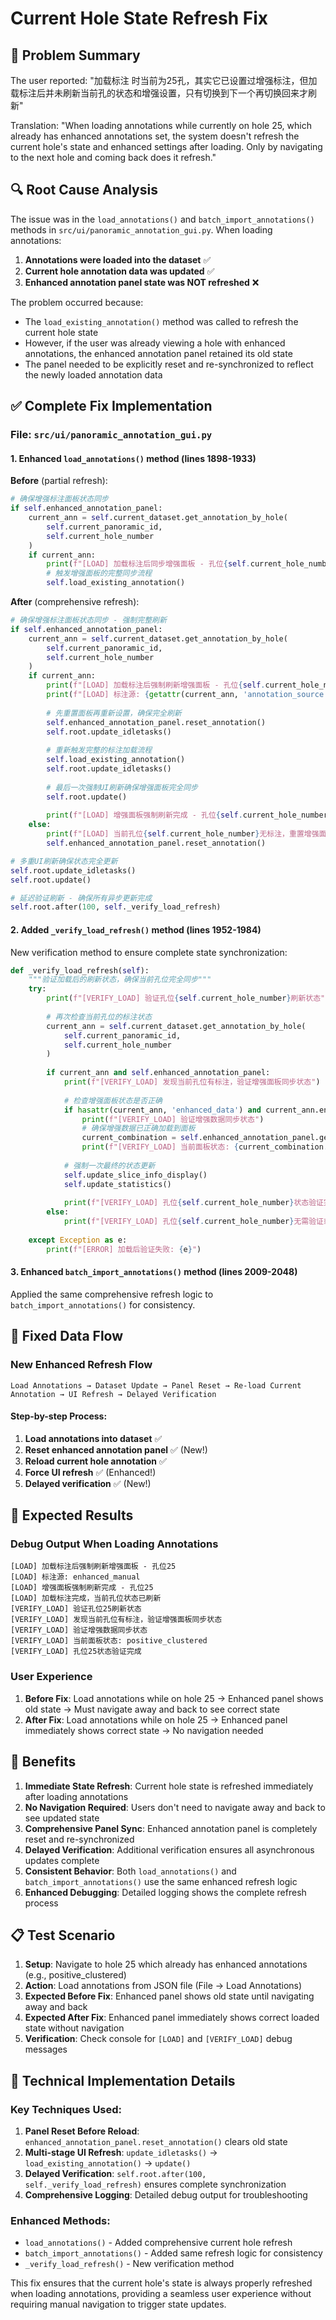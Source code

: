 # Current Hole State Refresh Fix

## 🎯 Problem Summary

The user reported: "加载标注 时当前为25孔，其实它已设置过增强标注，但加载标注后并未刷新当前孔的状态和增强设置，只有切换到下一个再切换回来才刷新"

Translation: "When loading annotations while currently on hole 25, which already has enhanced annotations set, the system doesn't refresh the current hole's state and enhanced settings after loading. Only by navigating to the next hole and coming back does it refresh."

## 🔍 Root Cause Analysis

The issue was in the `load_annotations()` and `batch_import_annotations()` methods in `src/ui/panoramic_annotation_gui.py`. When loading annotations:

1. **Annotations were loaded into the dataset** ✅
2. **Current hole annotation data was updated** ✅
3. **Enhanced annotation panel state was NOT refreshed** ❌

The problem occurred because:
- The `load_existing_annotation()` method was called to refresh the current hole state
- However, if the user was already viewing a hole with enhanced annotations, the enhanced annotation panel retained its old state
- The panel needed to be explicitly reset and re-synchronized to reflect the newly loaded annotation data

## ✅ Complete Fix Implementation

### File: `src/ui/panoramic_annotation_gui.py`

#### 1. Enhanced `load_annotations()` method (lines 1898-1933)

**Before** (partial refresh):
```python
# 确保增强标注面板状态同步
if self.enhanced_annotation_panel:
    current_ann = self.current_dataset.get_annotation_by_hole(
        self.current_panoramic_id, 
        self.current_hole_number
    )
    if current_ann:
        print(f"[LOAD] 加载标注后同步增强面板 - 孔位{self.current_hole_number}")
        # 触发增强面板的完整同步流程
        self.load_existing_annotation()
```

**After** (comprehensive refresh):
```python
# 确保增强标注面板状态同步 - 强制完整刷新
if self.enhanced_annotation_panel:
    current_ann = self.current_dataset.get_annotation_by_hole(
        self.current_panoramic_id, 
        self.current_hole_number
    )
    if current_ann:
        print(f"[LOAD] 加载标注后强制刷新增强面板 - 孔位{self.current_hole_number}")
        print(f"[LOAD] 标注源: {getattr(current_ann, 'annotation_source', 'unknown')}")
        
        # 先重置面板再重新设置，确保完全刷新
        self.enhanced_annotation_panel.reset_annotation()
        self.root.update_idletasks()
        
        # 重新触发完整的标注加载流程
        self.load_existing_annotation()
        self.root.update_idletasks()
        
        # 最后一次强制UI刷新确保增强面板完全同步
        self.root.update()
        
        print(f"[LOAD] 增强面板强制刷新完成 - 孔位{self.current_hole_number}")
    else:
        print(f"[LOAD] 当前孔位{self.current_hole_number}无标注，重置增强面板")
        self.enhanced_annotation_panel.reset_annotation()

# 多重UI刷新确保状态完全更新
self.root.update_idletasks()
self.root.update()

# 延迟验证刷新 - 确保所有异步更新完成
self.root.after(100, self._verify_load_refresh)
```

#### 2. Added `_verify_load_refresh()` method (lines 1952-1984)

New verification method to ensure complete state synchronization:
```python
def _verify_load_refresh(self):
    """验证加载后的刷新状态，确保当前孔位完全同步"""
    try:
        print(f"[VERIFY_LOAD] 验证孔位{self.current_hole_number}刷新状态")
        
        # 再次检查当前孔位的标注状态
        current_ann = self.current_dataset.get_annotation_by_hole(
            self.current_panoramic_id, 
            self.current_hole_number
        )
        
        if current_ann and self.enhanced_annotation_panel:
            print(f"[VERIFY_LOAD] 发现当前孔位有标注，验证增强面板同步状态")
            
            # 检查增强面板状态是否正确
            if hasattr(current_ann, 'enhanced_data') and current_ann.enhanced_data:
                print(f"[VERIFY_LOAD] 验证增强数据同步状态")
                # 确保增强数据已正确加载到面板
                current_combination = self.enhanced_annotation_panel.get_current_feature_combination()
                print(f"[VERIFY_LOAD] 当前面板状态: {current_combination.growth_level}_{current_combination.growth_pattern}")
            
            # 强制一次最终的状态更新
            self.update_slice_info_display()
            self.update_statistics()
            
            print(f"[VERIFY_LOAD] 孔位{self.current_hole_number}状态验证完成")
        else:
            print(f"[VERIFY_LOAD] 孔位{self.current_hole_number}无需验证或无增强面板")
            
    except Exception as e:
        print(f"[ERROR] 加载后验证失败: {e}")
```

#### 3. Enhanced `batch_import_annotations()` method (lines 2009-2048)

Applied the same comprehensive refresh logic to `batch_import_annotations()` for consistency.

## 🔄 Fixed Data Flow

### New Enhanced Refresh Flow
```
Load Annotations → Dataset Update → Panel Reset → Re-load Current Annotation → UI Refresh → Delayed Verification
```

#### Step-by-step Process:
1. **Load annotations into dataset** ✅
2. **Reset enhanced annotation panel** ✅ (New!)
3. **Reload current hole annotation** ✅
4. **Force UI refresh** ✅ (Enhanced!)
5. **Delayed verification** ✅ (New!)

## 🧪 Expected Results

### Debug Output When Loading Annotations
```
[LOAD] 加载标注后强制刷新增强面板 - 孔位25
[LOAD] 标注源: enhanced_manual
[LOAD] 增强面板强制刷新完成 - 孔位25
[LOAD] 加载标注完成，当前孔位状态已刷新
[VERIFY_LOAD] 验证孔位25刷新状态
[VERIFY_LOAD] 发现当前孔位有标注，验证增强面板同步状态
[VERIFY_LOAD] 验证增强数据同步状态
[VERIFY_LOAD] 当前面板状态: positive_clustered
[VERIFY_LOAD] 孔位25状态验证完成
```

### User Experience
1. **Before Fix**: Load annotations while on hole 25 → Enhanced panel shows old state → Must navigate away and back to see correct state
2. **After Fix**: Load annotations while on hole 25 → Enhanced panel immediately shows correct state → No navigation needed

## 🎉 Benefits

1. **Immediate State Refresh**: Current hole state is refreshed immediately after loading annotations
2. **No Navigation Required**: Users don't need to navigate away and back to see updated state
3. **Comprehensive Panel Sync**: Enhanced annotation panel is completely reset and re-synchronized
4. **Delayed Verification**: Additional verification ensures all asynchronous updates complete
5. **Consistent Behavior**: Both `load_annotations()` and `batch_import_annotations()` use the same enhanced refresh logic
6. **Enhanced Debugging**: Detailed logging shows the complete refresh process

## 📋 Test Scenario

1. **Setup**: Navigate to hole 25 which already has enhanced annotations (e.g., positive_clustered)
2. **Action**: Load annotations from JSON file (File → Load Annotations)
3. **Expected Before Fix**: Enhanced panel shows old state until navigating away and back
4. **Expected After Fix**: Enhanced panel immediately shows correct loaded state without navigation
5. **Verification**: Check console for `[LOAD]` and `[VERIFY_LOAD]` debug messages

## 🔧 Technical Implementation Details

### Key Techniques Used:
1. **Panel Reset Before Reload**: `enhanced_annotation_panel.reset_annotation()` clears old state
2. **Multi-stage UI Refresh**: `update_idletasks()` → `load_existing_annotation()` → `update()`
3. **Delayed Verification**: `self.root.after(100, self._verify_load_refresh)` ensures complete synchronization
4. **Comprehensive Logging**: Detailed debug output for troubleshooting

### Enhanced Methods:
- `load_annotations()` - Added comprehensive current hole refresh
- `batch_import_annotations()` - Added same refresh logic for consistency
- `_verify_load_refresh()` - New verification method

This fix ensures that the current hole's state is always properly refreshed when loading annotations, providing a seamless user experience without requiring manual navigation to trigger state updates.